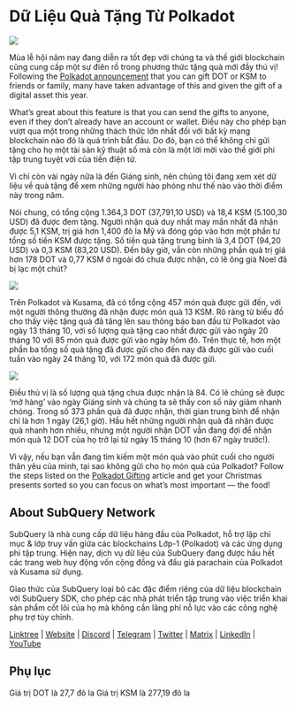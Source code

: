 # Dữ Liệu Quà Tặng Từ Polkadot

![](https://miro.medium.com/max/1400/1*Y_Fm1wWLcN9lAbWr0KK1qA.png)

Mùa lễ hội năm nay đang diễn ra tốt đẹp với chúng ta và thế giới blockchain cũng cung cấp một sự điên rồ trong phương thức tặng quà mới đầy thú vị! Following the [Polkadot announcement](https://polkadot.network/blog/introducing-polkadot-kusama-gifts/) that you can gift DOT or KSM to friends or family, many have taken advantage of this and given the gift of a digital asset this year.

What’s great about this feature is that you can send the gifts to anyone, even if they don’t already have an account or wallet. Điều này cho phép bạn vượt qua một trong những thách thức lớn nhất đối với bất kỳ mạng blockchain nào đó là quá trình bắt đầu. Do đó, bạn có thể không chỉ gửi tặng cho họ một tài sản kỹ thuật số mà còn là một lời mời vào thế giới phi tập trung tuyệt vời của tiền điện tử.

Vì chỉ còn vài ngày nữa là đến Giáng sinh, nên chúng tôi đang xem xét dữ liệu về quà tặng để xem những người hào phóng như thế nào vào thời điểm này trong năm.

Nói chung, có tổng cộng 1.364,3 DOT (37,791,10 USD) và 18,4 KSM (5.100,30 USD) đã được đem tặng. Người nhận quà duy nhất may mắn nhất đã nhận được 5,1 KSM, trị giá hơn 1,400 đô la Mỹ và đóng góp vào hơn một phần tư tổng số tiền KSM được tặng. Số tiền quà tặng trung bình là 3,4 DOT (94,20 USD) và 0,3 KSM (83,20 USD). Đến bây giờ, vẫn còn những phần quà trị giá hơn 178 DOT và 0,77 KSM ở ngoài đó chưa được nhận, có lẽ ông già Noel đã bị lạc một chút?

![](https://miro.medium.com/max/1400/0*39FkrB8c1ZE2LhlU)

Trên Polkadot và Kusama, đã có tổng cộng 457 món quà được gửi đến, với một người thông thường đã nhận được món quà 13 KSM. Rõ ràng từ biểu đồ cho thấy việc tặng quà đã tăng lên sau thông báo ban đầu từ Polkadot vào ngày 13 tháng 10, với số lượng quà tặng cao nhất được gửi vào ngày 20 tháng 10 với 85 món quà được gửi vào ngày hôm đó. Trên thực tế, hơn một phần ba tổng số quà tặng đã được gửi cho đến nay đã được gửi vào cuối tuần vào ngày 24 tháng 10, với 172 món quà đã được gửi.

![](https://miro.medium.com/max/1400/0*F12i2JCMl0YOwaLG)

Điều thú vị là số lượng quà tặng chưa được nhận là 84. Có lẽ chúng sẽ được ‘mở hàng’ vào ngày Giáng sinh và chúng ta sẽ thấy con số này giảm nhanh chóng. Trong số 373 phần quà đã được nhận, thời gian trung bình để nhận chỉ là hơn 1 ngày (26,1 giờ). Hầu hết những người nhận quà đã nhận được quà nhanh hơn nhiều, nhưng một người nhận DOT vẫn đang đợi để nhận món quà 12 DOT của họ trở lại từ ngày 15 tháng 10 (hơn 67 ngày trước!).

Vì vậy, nếu bạn vẫn đang tìm kiếm một món quà vào phút cuối cho người thân yêu của mình, tại sao không gửi cho họ món quà của Polkadot? Follow the steps listed on the [Polkadot Gifting](https://polkadot.network/blog/introducing-polkadot-kusama-gifts/) article and get your Christmas presents sorted so you can focus on what’s most important — the food!

## About SubQuery Network

SubQuery là nhà cung cấp dữ liệu hàng đầu của Polkadot, hỗ trợ lập chỉ mục & lớp truy vấn giữa các blockchains Lớp-1 (Polkadot) và các ứng dụng phi tập trung. Hiện nay, dịch vụ dữ liệu của SubQuery đang được hầu hết các trang web huy động vốn cộng đồng và đấu giá parachain của Polkadot và Kusama sử dụng.

Giao thức của SubQuery loại bỏ các đặc điểm riêng của dữ liệu blockchain với SubQuery SDK, cho phép các nhà phát triển tập trung vào việc triển khai sản phẩm cốt lõi của họ mà không cần lãng phí nỗ lực vào các công nghệ phụ trợ tùy chỉnh.

​​​​[Linktree](https://linktr.ee/subquerynetwork) | [Website](https://subquery.network/) | [Discord](https://discord.com/invite/78zg8aBSMG) | [Telegram](https://t.me/subquerynetwork) | [Twitter](https://twitter.com/subquerynetwork) | [Matrix](https://matrix.to/#/#subquery:matrix.org) | [LinkedIn](https://www.linkedin.com/company/subquery) | [YouTube](https://www.youtube.com/channel/UCi1a6NUUjegcLHDFLr7CqLw)

## Phụ lục

Giá trị DOT là 27,7 đô la Giá trị KSM là 277,19 đô la
